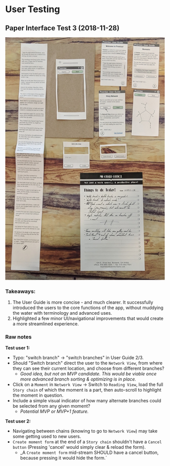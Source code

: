 # User Testing

## Paper Interface Test 3 (2018-11-28)

![Paper Interface Test 3](https://github.com/sjlutterbie/storychain-dev-notes/blob/paper-testing/user-feedback/paperTest3.jpg)

### Takeaways:

1. The User Guide is more concise - and much clearer. It successfully introduced
   the users to the core functions of the app, without muddying the water with
   terminology and advanced uses.
2. Highlighted a few minor UI/navigational improvements that would create a
   more streamlined experience.

### Raw notes

__Test user 1:__

* Typo: "switch branch" -> "switch branches" in User Guide 2/3.
* Should "Switch branch" direct the user to the `Network View`, from where
    they can see their current location, and choose from different branches?
  * _Good idea, but not an MVP candidate. This would be viable once more
     advanced branch sorting & optimizing is in place._
* Click on a `Moment` in `Network View` -> Switch to `Reading View`, load
  the full `Story chain` of which the moment is a part, then auto-scroll to
  highlight the moment in question.
* Include a simple visual indicator of how many alternate branches could be
  selected from any given moment?
  * _Potential MVP or MVP+1 feature._

__Test user 2:__

* Navigating between chains (knowing to go to `Network View`) may take some
    getting used to new users.
* `Create moment form` at the end of a `Story chain` shouldn't have a
  `Cancel button` (Pressing 'cancel' would simply clear & reload the form).
  * _A `Create moment form` mid-stream SHOULD have a cancel button, because
     pressing it would hide the form.`

